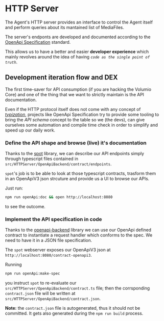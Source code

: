 # HTTP Server

The Agent's HTTP server provides an interface to control the Agent itself and perform queries about its mantained list of MediaFiles.

The server's endponts are developed and documented according to the [OpenApi Specification](https://www.openapis.org/) standard.

This allows us to have a better and easier **developer experience** which mainly revolves around the idea of having _`code as the single point of truth`_.

## Development iteration flow and DEX

The first time-saver for API consumption (if you are hacking the Volumio Core) and one of the thing that we want to strictly maintain is the API documentation.

Even if the HTTP protocol itself does not come with any concept of [_typization_](https://en.wikipedia.org/wiki/Type_system), projects like OpenApi Specification try to provide some tooling to bring the _API schema_ concept to the table so we (the devs), can give ourselves some automation and compile time check in order to simplify and speed up our daily work.

### Define the API shape and browse (live) it's documentation

Thanks to the [spot](https://www.npmjs.com/package/@airtasker/spot) library, we can describe our API endpoints simply through typescript files contained in `src/HTTPServer/OpenApiBackend/contract/endpoints`.

`spot`'s job is to be able to look at those typescript contracts, trasform them in an OpenApiV3 json strcuture and provide us a UI to browse our APIs.

Just run:

```bash
npm run openApi:doc && open http://localhost:8080
```

to see the outcome.

### Implement the API specification in code

Thanks to the [openapi-backend](https://www.npmjs.com/package/openapi-backend) library we can use our OpenApi defined contract to instantiate a request handler which conforms to the spec. We need to have it in a JSON file specification.

The `spot` webserver exposes our OpenApiV3 json at `http://localhost:8080/contract-openapi3`.

Running

```bash
npm run openApi:make-spec
```

you instruct `spot` to re-evaluate our `src/HTTPServer/OpenApiBackend/contract.ts` file; then the corrsponding `contract.json` file will be written at `src/HTTPServer/OpenApiBackend/contract.json`.

**Note:** the `contract.json` file is autogenerated, thus it should not be committed. It gets also generated during the `npm run build` process.

